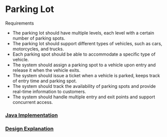 # Parking Lot

Requirements

- The parking lot should have multiple levels, each level with a certain number of parking spots.
- The parking lot should support different types of vehicles, such as cars, motorcycles, and trucks.
- Each parking spot should be able to accommodate a specific type of vehicle.
- The system should assign a parking spot to a vehicle upon entry and release it when the vehicle exits.
- The system should issue a ticket when a vehicle is parked, keeps track of entry time and parking spot.
- The system should track the availability of parking spots and provide real-time information to customers.
- The system should handle multiple entry and exit points and support concurrent access.



### [Java Implementation](./../code/src/parkingLot)

### [Design Explanation](./../code/src/parkingLot/parkingLot.md)
